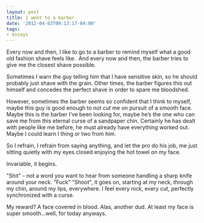 ```yaml
---
layout: post
title: I went to a barber.
date: '2012-04-03T09:13:17-04:00'
tags:
- essays
---
```

Every now and then, I like to go to a barber to remind myself what a good old fashion shave feels like.  And every now and then, the barber tries to give me the closest shave possible.

Sometimes I warn the guy telling him that I have sensitive skin, so he should probably just shave with the grain. Other times, the barber figures this out himself and concedes the perfect shave in order to spare me bloodshed. 

However, sometimes the barber seems so confident that I think to myself, maybe this guy is good enough to not cut me on pursuit of a smooth face. Maybe this is the barber I’ve been looking for, maybe he’s the one who can save me from this eternal curse of a sandpaper chin. Certainly he has dealt with people like me before, he must already have everything worked out. Maybe I could learn I thing or two from him.

So I refrain, I refrain from saying anything, and let the pro do his job, me just sitting quietly with my eyes closed enjoying the hot towel on my face.

Invariable, it begins. 

"Shit" - not a word you want to hear from someone handling a sharp knife around your neck. "Fuck" "Shoot", it goes on, starting at my neck, through my chin, around my lips, everywhere. I feel every nick, every cut, perfectly synchronized with a curse. 

My reward? A face covered in blood. Alas, another dud. At least my face is super smooth…well, for today anyways.
